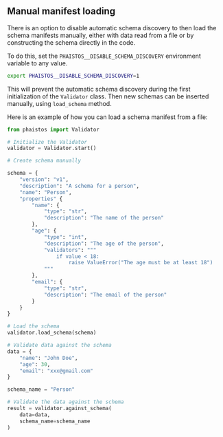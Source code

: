 ## Manual manifest loading

There is an option to disable automatic schema discovery to then
load the schema manifests manually, either with data read from a file
or by constructing the schema directly in the code.

To do this, set the `PHAISTOS__DISABLE_SCHEMA_DISCOVERY` environment variable
to any value.

```bash
export PHAISTOS__DISABLE_SCHEMA_DISCOVERY=1
```

This will prevent the automatic schema discovery during the first initialization
of the `Validator` class. Then new schemas can be inserted manually, using
`load_schema` method.

Here is an example of how you can load a schema manifest from a file:

```python
from phaistos import Validator

# Initialize the Validator
validator = Validator.start()

# Create schema manually

schema = {
    "version": "v1",
    "description": "A schema for a person",
    "name": "Person",
    "properties" {
        "name": {
            "type": "str",
            "description": "The name of the person"
        },
        "age": {
            "type": "int",
            "description": "The age of the person",
            "validators": """
                if value < 18:
                    raise ValueError("The age must be at least 18")
            """
        },
        "email": {
            "type": "str",
            "description": "The email of the person"
        }
    }
}

# Load the schema
validator.load_schema(schema)

# Validate data against the schema
data = {
    "name": "John Doe",
    "age": 30,
    "email": "xxx@gmail.com"
}

schema_name = "Person"

# Validate the data against the schema
result = validator.against_schema(
    data=data,
    schema_name=schema_name
)
```
